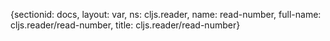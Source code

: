 {sectionid: docs, layout: var, ns: cljs.reader, name: read-number, full-name: cljs.reader/read-number,
  title: cljs.reader/read-number}
